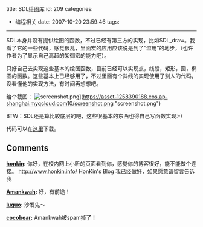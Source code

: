 title: SDL绘图库
id: 209
categories:
  - 编程相关
date: 2007-10-20 23:59:46
tags:
---

SDL本身并没有提供绘图的函数，不过已经有第三方的实现，比如SDL_draw。我看了它的一些代码，感觉很乱，里面宏的应用应该说是到了“滥用”的地步，（也许作者为了显示自己高超的架御宏的能力吧）。

只好自己去实现这些基本的绘图函数，目前已经可以实现点，线段，矩形，圆，椭圆的函数。这些基本上已经够用了，不过里面有个斜线的实现使用了别人的代码，没看懂他的实现方法，有时间再想想吧。

给个截图：
![screenshot.png](https://asset-1258390188.cos.ap-shanghai.myqcloud.com/sdl-draw-library-screenshot.png)](https://asset-1258390188.cos.ap-shanghai.myqcloud.com10/screenshot.png "screenshot.png")

BTW：SDL还是算比较底层的吧，这些很基本的东西也得自己写函数实现:-)

代码可以在[这里](http://cocobear.github.io/code/tar/draw_demo.tar.gz)下载。
## Comments

**[honkin](#2058 "2007-10-21 14:44:37"):** 你好，在校内网上小昕的页面看到你，感觉你的博客很好，能不能做个连接。 http://www.honkin.info/ HonKin's Blog 我已经做好，如果愿意请留言告诉我

**[Amankwah](#2051 "2007-10-21 09:08:32"):** 好，有前途！

**[luguo](#2052 "2007-10-21 11:25:17"):** 沙发先～

**[cocobear](#2059 "2007-10-21 15:29:54"):** Amankwah被spam掉了！

